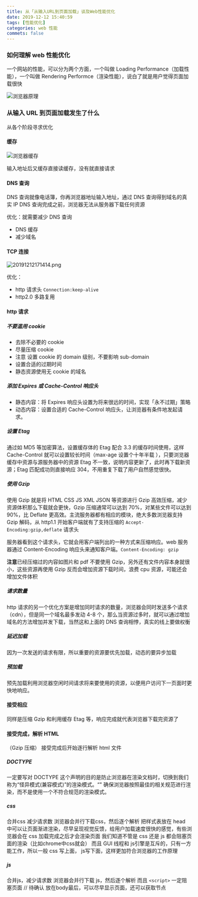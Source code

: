 ```yaml
---
title: 从「从输入URL到页面加载」谈及Web性能优化
date: 2019-12-12 15:40:59
tags: [性能优化]
categories: web 性能
commets: false
---
```


### 如何理解 web 性能优化

一个网站的性能，可以分为两个方面，一个叫做 Loading Performance（加载性能），一个叫做 Rendering Performce（渲染性能），说白了就是用户觉得页面加载很快

![浏览器原理](https://user-images.githubusercontent.com/25027560/46640041-5703be80-cb9c-11e8-8974-5cd0d71ead5f.png)

### 从输入 URL 到页面加载发生了什么

从各个阶段寻求优化

#### 缓存

![浏览器缓存](https://user-gold-cdn.xitu.io/2018/5/28/163a4d01fdd197b6?imageView2/0/w/1280/h/960/format/webp/ignore-error/1)

输入地址后又缓存直接读缓存，没有就直接请求

#### DNS 查询

DNS 查询就像电话簿，你再浏览器地址输入地址，通过 DNS 查询得到域名的真实 IP
DNS 查询完成之前，浏览器无法从服务器下载任何资源

优化：就需要减少 DNS 查询

- DNS 缓存
- 减少域名

#### TCP 连接

![20191212171414.png](https://i.loli.net/2019/12/12/W2kKG78ybpLvcPu.png)

优化：

- http 请求头 `Connection:keep-alive`
- http2.0 多路复用

#### http 请求

##### 不要滥用 cookie

- 去除不必要的 cookie
- 尽量压缩 cookie
- 注意 设置 cookie 的 domain 级别，不要影响 sub-domain
- 设置合适的过期时间
- 静态资源使用无 cookie 的域名

##### 添加 Expires 或 Cache-Control 响应头

- 静态内容：将 Expires 响应头设置为将来很远的时间，实现「永不过期」策略
- 动态内容：设置合适的 Cache-Control 响应头，让浏览器有条件地发起请求。

##### 设置 Etag

通过如 MD5 等加密算法，设置缓存体的 Etag 配合 3.3 的缓存时间使用，这样 Cache-Control 就可以设置较长时间（max-age 设置个十年半载 ），只要浏览器缓存中资源与源服务器中的资源 Etag 不一致，说明内容更新了，此时再下载新资源；Etag 匹配成功则直接响应 304，不用重复下载了用户自然感觉很快。

##### 使用 Gzip

使用 Gzip 就是将 HTML CSS JS XML JSON 等资源进行 Gzip 高效压缩，减少资源体积那么下载就会更快，Gzip 压缩通常可以达到 70%，对某些文件可以达到 90%，比 Deflate 更高效。主流服务器都有相应的模块，绝大多数浏览器支持 Gzip 解码，从 http1.1 开始客户端就有了支持压缩的 `Accept-Encoding:gzip,deflate` 请求头

服务器看到这个请求头，它就会用客户端列出的一种方式来压缩响应。web 服务器通过 Content-Encoding 响应头来通知客户端。`Content-Encoding: gzip`

**注意**已经压缩过的内容如图片和 pdf 不要使用 Gzip，另外还有文件内容本身就很小，这些资源再使用 Gzip 反而会增加资源下载时间，浪费 cpu 资源，可能还会增加文件体积

##### 请求数量

http 请求的另一个优化方案是增加同时请求的数量，浏览器会同时发送多个请求（cdn），但是同一个域名最多发动 4-8 个，那么当资源过多时，就可以通过增加域名的方法增加并发下载，当然这和上面的 DNS 查询相悖，真实的线上要做权衡

##### 延迟加载

因为一次发送的请求有限，所以重要的资源要优先加载，动态的要异步加载

<!-- TODO: script module -->

##### 预加载

预先加载利用浏览器空闲时间请求将来要使用的资源，以便用户访问下一页面时更快地响应。

<!-- TODO: script module -->

#### 接受相应

同样是压缩 Gzip 和利用缓存 Etag 等，响应完成就代表浏览器下载完资源了

#### 接受完成，解析 HTML
（Gzip 压缩）
接受完成后开始逐行解析 html 文件

##### DOCTYPE
一定要写对 DOCTYPE
这个声明的目的是防止浏览器在渲染文档时，切换到我们称为“怪异模式(兼容模式)”的渲染模式。“<!DOCTYPE html>" 确保浏览器按照最佳的相关规范进行渲染，而不是使用一个不符合规范的渲染模式。

##### css
合并css 减少请求数
浏览器会并行下载css，然后逐个解析
把样式表放在 head 中可以让页面渐进渲染，尽早呈现视觉反馈，给用户加载速度很快的感觉，有些浏览器会在 css 加载完成之后才会渲染页面 
我们知道不管是 css 还是 js 都会阻塞页面的渲染（比如chrome中css就会）
而且 GUI 线程和 js引擎是互斥的，只有一方能工作，所以一般 css 写上面， js写下面，这样更加符合浏览器的工作原理

##### js
合并js，减少请求数
浏览器会并行下载 js，然后逐个解析
而且 `<script>` 一定阻塞页面 // 待确认
放在body最后，可以尽早显示页面，还可以获取节点